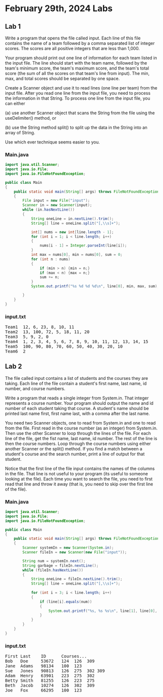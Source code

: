 # February 29th, 2024 Labs
## Lab 1
Write a program that opens the file called input. Each line of this file contains the name of a team followed by a comma separated list of integer scores. The scores are all positive integers that are less than 1,000.

Your program should print out one line of information for each team listed in the input file. The line should start with the team name, followed by the team's minimum score, the team's maximum score, and the team's total score (the sum of all the scores on that team's line from input). The min, max, and total scores should be separated by one space.

Create a Scanner object and use it to read lines (one line per team) from the input file. After you read one line from the input file, you need to process the information in that String. To process one line from the input file, you can either 

(a) use another Scanner object that scans the String from the file using the useDelimiter() method, or 

(b) use the String method split() to split up the data in the String into an array of String.

Use which ever technique seems easier to you.

### Main.java
```java
import java.util.Scanner;
import java.io.File;
import java.io.FileNotFoundException;

public class Main 
{
    public static void main(String[] args) throws FileNotFoundException
    {
        File input = new File("input");
        Scanner in = new Scanner(input);
        while (in.hasNextLine())
        {
            String oneLine = in.nextLine().trim();
            String[] line = oneLine.split("[,\\s]+");

            int[] nums = new int[line.length - 1];
            for (int i = 1; i < line.length; i++) 
            {
                nums[i - 1] = Integer.parseInt(line[i]);
            }
            int max = nums[0], min = nums[0], sum = 0;
            for (int n : nums)
            {
                if (min > n) {min = n;}
                if (max < n) {max = n;}
                sum += n;
            }
            System.out.printf("%s %d %d %d\n", line[0], min, max, sum);

        }
    }
}
```

### input.txt
<pre>
Team1  12, 6, 23, 8, 10, 11
Team2  13, 100, 72, 5, 18, 11, 20
Team3  5, 9, 2, 0
Team4  1, 2, 3, 4, 5, 6, 7, 8, 9, 10, 11, 12, 13, 14, 15
Team5  100, 90, 80, 70, 60, 50, 40, 30, 20, 10
Team6  2
</pre>

## Lab 2
The file called input contains a list of students and the courses they are taking. Each line of the file contain a student's first name, last name, id number, and course numbers.

Write a program that reads a single integer from System.in. That integer represents a course number. Your program should output the name and id number of each student taking that course. A student's name should be printed last name first, first name last, with a comma after the last name.

You need two Scanner objects, one to read from System.in and one to read from the file. First read in the course number (as an integer) from System.in. Then use the other Scanner to loop through the lines of the file. For each line of the file, get the fist name, last name, id number. The rest of the line is then the course numbers. Loop through the course numbers using either another Scanner or the split() method. If you find a match between a student's course and the search number, print a line of output for that student.

Notice that the first line of the file input contains the names of the columns in the file. That line is not useful to your program (its useful to someone looking at the file). Each time you want to search the file, you need to first read that line and throw it away (that is, you need to skip over the first line of the file).

### Main.java
```java
import java.util.Scanner;
import java.io.File;
import java.io.FileNotFoundException;

public class Main 
{
    public static void main(String[] args) throws FileNotFoundException
    {
        Scanner systemIn = new Scanner(System.in);
        Scanner fileIn = new Scanner(new File("input"));

        String num = systemIn.next();
        String garbage = fileIn.nextLine();
        while (fileIn.hasNextLine())
        {
            String oneLine = fileIn.nextLine().trim();
            String[] line = oneLine.split("[,\\s]+");
            
            for (int i = 3; i < line.length; i++)
            {
                if (line[i].equals(num))
                {
                    System.out.printf("%s, %s %s\n", line[1], line[0], line[2]);
                }
            }
        }
    }
}
```
### input.txt
<pre>
First Last    ID      Courses...
Bob   Doe     53672   124  126  309
Jane  Adams   98134   100  123
Sue   Jones   90813   126  275  302 309
Adam  Henry   63901   223  275  302
Betty Smith   81255   126  223  275
Beth  Jacob   10274   126  302  309
Joe   Fox     66295   100  123
</pre>


